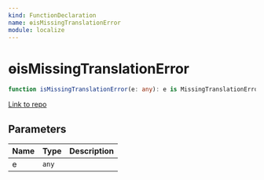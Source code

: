 ```yaml
---
kind: FunctionDeclaration
name: ɵisMissingTranslationError
module: localize
---
```


# ɵisMissingTranslationError

```ts
function isMissingTranslationError(e: any): e is MissingTranslationError;
```

[Link to repo](https://github.com/timdeschryver/angular/blob/master/packages/localize/src/utils/src/translations.ts#L32-L34)

## Parameters

| Name | Type  | Description |
| ---- | ----- | ----------- |
| e    | `any` |             |
